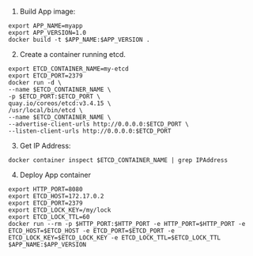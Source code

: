   1. Build App image:
  ```
  export APP_NAME=myapp
  export APP_VERSION=1.0
  docker build -t $APP_NAME:$APP_VERSION .
  ```

  2. Create a container running etcd.
  ```
  export ETCD_CONTAINER_NAME=my-etcd
  export ETCD_PORT=2379
  docker run -d \
  --name $ETCD_CONTAINER_NAME \
  -p $ETCD_PORT:$ETCD_PORT \
  quay.io/coreos/etcd:v3.4.15 \
  /usr/local/bin/etcd \
  --name $ETCD_CONTAINER_NAME \
  --advertise-client-urls http://0.0.0.0:$ETCD_PORT \
  --listen-client-urls http://0.0.0.0:$ETCD_PORT
  ```

  3. Get IP Address:
  ```
  docker container inspect $ETCD_CONTAINER_NAME | grep IPAddress
  ```

  4. Deploy App container
  ```
  export HTTP_PORT=8080
  export ETCD_HOST=172.17.0.2
  export ETCD_PORT=2379
  export ETCD_LOCK_KEY=/my/lock
  export ETCD_LOCK_TTL=60
  docker run --rm -p $HTTP_PORT:$HTTP_PORT -e HTTP_PORT=$HTTP_PORT -e ETCD_HOST=$ETCD_HOST -e ETCD_PORT=$ETCD_PORT -e ETCD_LOCK_KEY=$ETCD_LOCK_KEY -e ETCD_LOCK_TTL=$ETCD_LOCK_TTL $APP_NAME:$APP_VERSION
  ```
  
